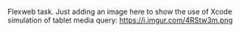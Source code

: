 Flexweb task. Just adding an image here to show the use of Xcode simulation of tablet media query:
https://i.imgur.com/4RStw3m.png
